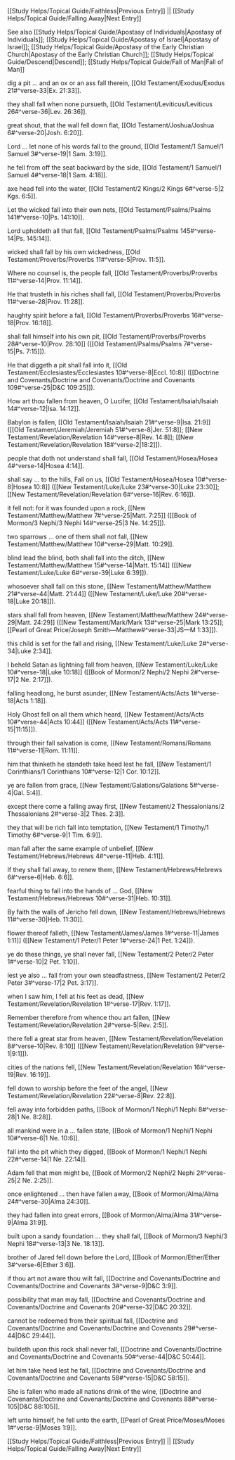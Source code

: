 [[Study Helps/Topical Guide/Faithless|Previous Entry]]  ||  [[Study Helps/Topical Guide/Falling Away|Next Entry]]

 See also [[Study Helps/Topical Guide/Apostasy of Individuals|Apostasy of Individuals]]; [[Study Helps/Topical Guide/Apostasy of Israel|Apostasy of Israel]]; [[Study Helps/Topical Guide/Apostasy of the Early Christian Church|Apostasy of the Early Christian Church]]; [[Study Helps/Topical Guide/Descend|Descend]]; [[Study Helps/Topical Guide/Fall of Man|Fall of Man]]

 dig a pit ... and an ox or an ass fall therein, [[Old Testament/Exodus/Exodus 21#^verse-33|Ex. 21:33]].

 they shall fall when none pursueth, [[Old Testament/Leviticus/Leviticus 26#^verse-36|Lev. 26:36]].

 great shout, that the wall fell down flat, [[Old Testament/Joshua/Joshua 6#^verse-20|Josh. 6:20]].

 Lord ... let none of his words fall to the ground, [[Old Testament/1 Samuel/1 Samuel 3#^verse-19|1 Sam. 3:19]].

 he fell from off the seat backward by the side, [[Old Testament/1 Samuel/1 Samuel 4#^verse-18|1 Sam. 4:18]].

 axe head fell into the water, [[Old Testament/2 Kings/2 Kings 6#^verse-5|2 Kgs. 6:5]].

 Let the wicked fall into their own nets, [[Old Testament/Psalms/Psalms 141#^verse-10|Ps. 141:10]].

 Lord upholdeth all that fall, [[Old Testament/Psalms/Psalms 145#^verse-14|Ps. 145:14]].

 wicked shall fall by his own wickedness, [[Old Testament/Proverbs/Proverbs 11#^verse-5|Prov. 11:5]].

 Where no counsel is, the people fall, [[Old Testament/Proverbs/Proverbs 11#^verse-14|Prov. 11:14]].

 He that trusteth in his riches shall fall, [[Old Testament/Proverbs/Proverbs 11#^verse-28|Prov. 11:28]].

 haughty spirit before a fall, [[Old Testament/Proverbs/Proverbs 16#^verse-18|Prov. 16:18]].

 shall fall himself into his own pit, [[Old Testament/Proverbs/Proverbs 28#^verse-10|Prov. 28:10]] ([[Old Testament/Psalms/Psalms 7#^verse-15|Ps. 7:15]]).

 He that diggeth a pit shall fall into it, [[Old Testament/Ecclesiastes/Ecclesiastes 10#^verse-8|Eccl. 10:8]] ([[Doctrine and Covenants/Doctrine and Covenants/Doctrine and Covenants 109#^verse-25|D&C 109:25]]).

 How art thou fallen from heaven, O Lucifer, [[Old Testament/Isaiah/Isaiah 14#^verse-12|Isa. 14:12]].

 Babylon is fallen, [[Old Testament/Isaiah/Isaiah 21#^verse-9|Isa. 21:9]] ([[Old Testament/Jeremiah/Jeremiah 51#^verse-8|Jer. 51:8]]; [[New Testament/Revelation/Revelation 14#^verse-8|Rev. 14:8]]; [[New Testament/Revelation/Revelation 18#^verse-2|18:2]]).

 people that doth not understand shall fall, [[Old Testament/Hosea/Hosea 4#^verse-14|Hosea 4:14]].

 shall say ... to the hills, Fall on us, [[Old Testament/Hosea/Hosea 10#^verse-8|Hosea 10:8]] ([[New Testament/Luke/Luke 23#^verse-30|Luke 23:30]]; [[New Testament/Revelation/Revelation 6#^verse-16|Rev. 6:16]]).

 it fell not: for it was founded upon a rock, [[New Testament/Matthew/Matthew 7#^verse-25|Matt. 7:25]] ([[Book of Mormon/3 Nephi/3 Nephi 14#^verse-25|3 Ne. 14:25]]).

 two sparrows ... one of them shall not fall, [[New Testament/Matthew/Matthew 10#^verse-29|Matt. 10:29]].

 blind lead the blind, both shall fall into the ditch, [[New Testament/Matthew/Matthew 15#^verse-14|Matt. 15:14]] ([[New Testament/Luke/Luke 6#^verse-39|Luke 6:39]]).

 whosoever shall fall on this stone, [[New Testament/Matthew/Matthew 21#^verse-44|Matt. 21:44]] ([[New Testament/Luke/Luke 20#^verse-18|Luke 20:18]]).

 stars shall fall from heaven, [[New Testament/Matthew/Matthew 24#^verse-29|Matt. 24:29]] ([[New Testament/Mark/Mark 13#^verse-25|Mark 13:25]]; [[Pearl of Great Price/Joseph Smith—Matthew#^verse-33|JS—M 1:33]]).

 this child is set for the fall and rising, [[New Testament/Luke/Luke 2#^verse-34|Luke 2:34]].

 I beheld Satan as lightning fall from heaven, [[New Testament/Luke/Luke 10#^verse-18|Luke 10:18]] ([[Book of Mormon/2 Nephi/2 Nephi 2#^verse-17|2 Ne. 2:17]]).

 falling headlong, he burst asunder, [[New Testament/Acts/Acts 1#^verse-18|Acts 1:18]].

 Holy Ghost fell on all them which heard, [[New Testament/Acts/Acts 10#^verse-44|Acts 10:44]] ([[New Testament/Acts/Acts 11#^verse-15|11:15]]).

 through their fall salvation is come, [[New Testament/Romans/Romans 11#^verse-11|Rom. 11:11]].

 him that thinketh he standeth take heed lest he fall, [[New Testament/1 Corinthians/1 Corinthians 10#^verse-12|1 Cor. 10:12]].

 ye are fallen from grace, [[New Testament/Galations/Galations 5#^verse-4|Gal. 5:4]].

 except there come a falling away first, [[New Testament/2 Thessalonians/2 Thessalonians 2#^verse-3|2 Thes. 2:3]].

 they that will be rich fall into temptation, [[New Testament/1 Timothy/1 Timothy 6#^verse-9|1 Tim. 6:9]].

 man fall after the same example of unbelief, [[New Testament/Hebrews/Hebrews 4#^verse-11|Heb. 4:11]].

 If they shall fall away, to renew them, [[New Testament/Hebrews/Hebrews 6#^verse-6|Heb. 6:6]].

 fearful thing to fall into the hands of ... God, [[New Testament/Hebrews/Hebrews 10#^verse-31|Heb. 10:31]].

 By faith the walls of Jericho fell down, [[New Testament/Hebrews/Hebrews 11#^verse-30|Heb. 11:30]].

 flower thereof falleth, [[New Testament/James/James 1#^verse-11|James 1:11]] ([[New Testament/1 Peter/1 Peter 1#^verse-24|1 Pet. 1:24]]).

 ye do these things, ye shall never fall, [[New Testament/2 Peter/2 Peter 1#^verse-10|2 Pet. 1:10]].

 lest ye also ... fall from your own steadfastness, [[New Testament/2 Peter/2 Peter 3#^verse-17|2 Pet. 3:17]].

 when I saw him, I fell at his feet as dead, [[New Testament/Revelation/Revelation 1#^verse-17|Rev. 1:17]].

 Remember therefore from whence thou art fallen, [[New Testament/Revelation/Revelation 2#^verse-5|Rev. 2:5]].

 there fell a great star from heaven, [[New Testament/Revelation/Revelation 8#^verse-10|Rev. 8:10]] ([[New Testament/Revelation/Revelation 9#^verse-1|9:1]]).

 cities of the nations fell, [[New Testament/Revelation/Revelation 16#^verse-19|Rev. 16:19]].

 fell down to worship before the feet of the angel, [[New Testament/Revelation/Revelation 22#^verse-8|Rev. 22:8]].

 fell away into forbidden paths, [[Book of Mormon/1 Nephi/1 Nephi 8#^verse-28|1 Ne. 8:28]].

 all mankind were in a ... fallen state, [[Book of Mormon/1 Nephi/1 Nephi 10#^verse-6|1 Ne. 10:6]].

 fall into the pit which they digged, [[Book of Mormon/1 Nephi/1 Nephi 22#^verse-14|1 Ne. 22:14]].

 Adam fell that men might be, [[Book of Mormon/2 Nephi/2 Nephi 2#^verse-25|2 Ne. 2:25]].

 once enlightened ... then have fallen away, [[Book of Mormon/Alma/Alma 24#^verse-30|Alma 24:30]].

 they had fallen into great errors, [[Book of Mormon/Alma/Alma 31#^verse-9|Alma 31:9]].

 built upon a sandy foundation ... they shall fall, [[Book of Mormon/3 Nephi/3 Nephi 18#^verse-13|3 Ne. 18:13]].

 brother of Jared fell down before the Lord, [[Book of Mormon/Ether/Ether 3#^verse-6|Ether 3:6]].

 if thou art not aware thou wilt fall, [[Doctrine and Covenants/Doctrine and Covenants/Doctrine and Covenants 3#^verse-9|D&C 3:9]].

 possibility that man may fall, [[Doctrine and Covenants/Doctrine and Covenants/Doctrine and Covenants 20#^verse-32|D&C 20:32]].

 cannot be redeemed from their spiritual fall, [[Doctrine and Covenants/Doctrine and Covenants/Doctrine and Covenants 29#^verse-44|D&C 29:44]].

 buildeth upon this rock shall never fall, [[Doctrine and Covenants/Doctrine and Covenants/Doctrine and Covenants 50#^verse-44|D&C 50:44]].

 let him take heed lest he fall, [[Doctrine and Covenants/Doctrine and Covenants/Doctrine and Covenants 58#^verse-15|D&C 58:15]].

 She is fallen who made all nations drink of the wine, [[Doctrine and Covenants/Doctrine and Covenants/Doctrine and Covenants 88#^verse-105|D&C 88:105]].

 left unto himself, he fell unto the earth, [[Pearl of Great Price/Moses/Moses 1#^verse-9|Moses 1:9]].

[[Study Helps/Topical Guide/Faithless|Previous Entry]]  ||  [[Study Helps/Topical Guide/Falling Away|Next Entry]]